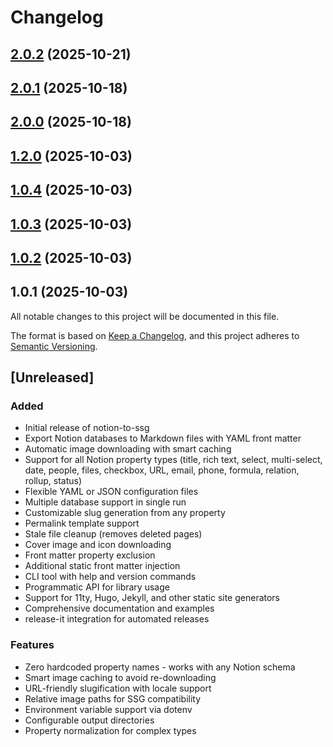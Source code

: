 # Changelog

## [2.0.2](https://github.com/ZeFish/notion-to-ssg/compare/v2.0.1...v2.0.2) (2025-10-21)

## [2.0.1](https://github.com/ZeFish/notion-to-ssg/compare/v2.0.0...v2.0.1) (2025-10-18)

## [2.0.0](https://github.com/ZeFish/notion-to-ssg/compare/v1.1.0...v2.0.0) (2025-10-18)

## [1.2.0](https://github.com/ZeFish/notion-to-ssg/compare/v1.0.4...v1.2.0) (2025-10-03)

## [1.0.4](https://github.com/ZeFish/notion-to-ssg/compare/v1.0.3...v1.0.4) (2025-10-03)

## [1.0.3](https://github.com/ZeFish/notion-to-ssg/compare/v1.0.2...v1.0.3) (2025-10-03)

## [1.0.2](https://github.com/ZeFish/notion-to-ssg/compare/v1.0.1...v1.0.2) (2025-10-03)

## 1.0.1 (2025-10-03)

All notable changes to this project will be documented in this file.

The format is based on [Keep a Changelog](https://keepachangelog.com/en/1.0.0/),
and this project adheres to [Semantic Versioning](https://semver.org/spec/v2.0.0.html).

## [Unreleased]

### Added
- Initial release of notion-to-ssg
- Export Notion databases to Markdown files with YAML front matter
- Automatic image downloading with smart caching
- Support for all Notion property types (title, rich text, select, multi-select, date, people, files, checkbox, URL, email, phone, formula, relation, rollup, status)
- Flexible YAML or JSON configuration files
- Multiple database support in single run
- Customizable slug generation from any property
- Permalink template support
- Stale file cleanup (removes deleted pages)
- Cover image and icon downloading
- Front matter property exclusion
- Additional static front matter injection
- CLI tool with help and version commands
- Programmatic API for library usage
- Support for 11ty, Hugo, Jekyll, and other static site generators
- Comprehensive documentation and examples
- release-it integration for automated releases

### Features
- Zero hardcoded property names - works with any Notion schema
- Smart image caching to avoid re-downloading
- URL-friendly slugification with locale support
- Relative image paths for SSG compatibility
- Environment variable support via dotenv
- Configurable output directories
- Property normalization for complex types
